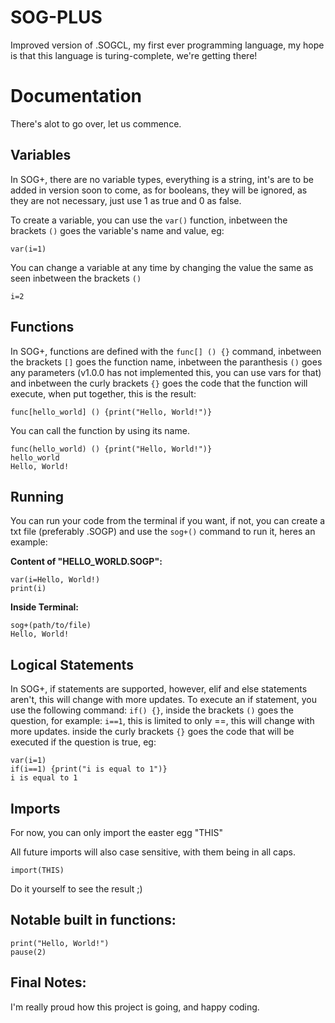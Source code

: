 # SOG-PLUS
Improved version of .SOGCL, my first ever programming language, my hope is that this language is turing-complete, we're getting there!

# Documentation
There's alot to go over, let us commence.
## Variables
In SOG+, there are no variable types, everything is a string, int's are to be added in version soon to come, as for booleans, they will be ignored, as they are not necessary, just use 1 as true and 0 as false.

To create a variable, you can use the ```var()``` function, inbetween the brackets ```()``` goes the variable's name and value, eg:
```
var(i=1)
```
You can change a variable at any time by changing the value the same as seen inbetween the brackets ```()```

````
i=2
````
## Functions
In SOG+, functions are defined with the ```func[] () {}``` command, inbetween the brackets ```[]``` goes the function name, inbetween the paranthesis ```()``` goes any parameters (v1.0.0 has not implemented this, you can use vars for that) and inbetween the curly brackets ```{}``` goes the code that the function will execute, when put together, this is the result:
```
func[hello_world] () {print("Hello, World!")}
``` 

You can call the function by using its name.

```
func(hello_world) () {print("Hello, World!")}
hello_world
Hello, World!
```
## Running
You can run your code from the terminal if you want, if not, you can create a txt file (preferably .SOGP) and use the ```sog+()``` command to run it, heres an example:

__Content of "HELLO_WORLD.SOGP":__
```
var(i=Hello, World!)
print(i)
```
__Inside Terminal:__
```
sog+(path/to/file)
Hello, World!
```
## Logical Statements
In SOG+, if statements are supported, however, elif and else statements aren't, this will change with more updates.
To execute an if statement, you use the following command: ```if() {}```, inside the brackets ```()``` goes the question, for example: ```i==1```, this is limited to only ==, this will change with more updates.
inside the curly brackets ```{}``` goes the code that will be executed if the question is true, eg:
```
var(i=1)
if(i==1) {print("i is equal to 1")}
i is equal to 1
```

## Imports
For now, you can only import the easter egg "THIS"

All future imports will also case sensitive, with them being in all caps.

```
import(THIS)
```
Do it yourself to see the result ;)

## Notable built in functions:
```
print("Hello, World!")
pause(2)
```

## Final Notes:
I'm really proud how this project is going, and happy coding.
